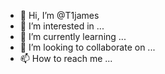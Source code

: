 - 👋 Hi, I’m @T1james
- 👀 I’m interested in ...
- 🌱 I’m currently learning ...
- 💞️ I’m looking to collaborate on ...
- 📫 How to reach me ...

<!---
T1james/T1james is a ✨ special ✨ repository because its `README.md` (this file) appears on your GitHub profile.
You can click the Preview link to take a look at your changes.
--->
